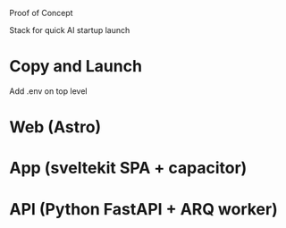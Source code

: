 Proof of Concept

Stack for quick AI startup launch

# Copy and Launch
Add .env on top level

# Web (Astro)

# App (sveltekit SPA + capacitor)

# API (Python FastAPI + ARQ worker)
